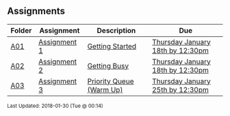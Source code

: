 ## Assignments
| Folder | Assignment | Description | Due|
 | ------------|------------|------------|------------|
 | [A01](https://github.com/rugbyprof/3013-Algorithms/tree/master/Assignments/A01) | [ Assignment 1 ](https://github.com/rugbyprof/3013-Algorithms/tree/master/Assignments/[A01](https://github.com/rugbyprof/3013-Algorithms/tree/master/Assignments/A01)) | [ Getting Started](https://github.com/rugbyprof/3013-Algorithms/tree/master/Assignments/[A01](https://github.com/rugbyprof/3013-Algorithms/tree/master/Assignments/A01)) | [Thursday January 18th by 12:30pm](https://github.com/rugbyprof/3013-Algorithms/tree/master/Assignments/[A01](https://github.com/rugbyprof/3013-Algorithms/tree/master/Assignments/A01)) |
 | [A02](https://github.com/rugbyprof/3013-Algorithms/tree/master/Assignments/A02) | [ Assignment 2 ](https://github.com/rugbyprof/3013-Algorithms/tree/master/Assignments/[A02](https://github.com/rugbyprof/3013-Algorithms/tree/master/Assignments/A02)) | [ Getting Busy](https://github.com/rugbyprof/3013-Algorithms/tree/master/Assignments/[A02](https://github.com/rugbyprof/3013-Algorithms/tree/master/Assignments/A02)) | [Thursday January 18th by 12:30pm](https://github.com/rugbyprof/3013-Algorithms/tree/master/Assignments/[A02](https://github.com/rugbyprof/3013-Algorithms/tree/master/Assignments/A02)) |
 | [A03](https://github.com/rugbyprof/3013-Algorithms/tree/master/Assignments/A03) | [ Assignment 3 ](https://github.com/rugbyprof/3013-Algorithms/tree/master/Assignments/[A03](https://github.com/rugbyprof/3013-Algorithms/tree/master/Assignments/A03)) | [ Priority Queue (Warm Up)](https://github.com/rugbyprof/3013-Algorithms/tree/master/Assignments/[A03](https://github.com/rugbyprof/3013-Algorithms/tree/master/Assignments/A03)) | [Thursday January 25th by 12:30pm](https://github.com/rugbyprof/3013-Algorithms/tree/master/Assignments/[A03](https://github.com/rugbyprof/3013-Algorithms/tree/master/Assignments/A03)) |

<sup>Last Updated: 2018-01-30 (Tue @ 00:14)</sup>